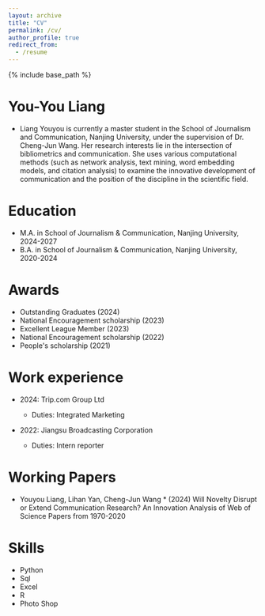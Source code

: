 ```yaml
---
layout: archive
title: "CV"
permalink: /cv/
author_profile: true
redirect_from:
  - /resume
---
```


{% include base_path %}

You-You Liang
======
* Liang Youyou is currently a master student  in the School of Journalism and Communication, Nanjing University, under the supervision of Dr. Cheng-Jun Wang. Her research interests lie in the intersection of bibliometrics and communication. She uses various computational methods (such as network analysis, text mining, word embedding models, and citation analysis) to examine the innovative development of communication and the position of the discipline in the scientific field.

Education
======
* M.A. in School of Journalism & Communication, Nanjing University, 2024-2027
* B.A. in School of Journalism & Communication, Nanjing University, 2020-2024

Awards
======
* Outstanding Graduates (2024)
* National Encouragement scholarship (2023)
* Excellent League Member (2023)
* National Encouragement scholarship (2022)
* People's scholarship (2021)


Work experience
======
* 2024: Trip.com Group Ltd
  * Duties: Integrated Marketing

* 2022: Jiangsu Broadcasting Corporation
  * Duties: Intern reporter


<!-- Awards
======
* Outstanding Graduates (2024)
* National Encouragement scholarship (2023)
* Excellent League Member (2023)
* National Encouragement scholarship (2022)
* People's scholarship (2021) -->

Working Papers
======
* Youyou Liang, Lihan Yan, Cheng-Jun Wang * (2024) Will Novelty Disrupt or Extend Communication Research? An Innovation Analysis of Web of Science Papers from 1970-2020


<!-- * Summer 2015: Research Assistant
  * Github University
  * Duties included: Tagging issues
  * Supervisor: Professor Git -->
  
Skills
======
* Python
* Sql
* Excel
* R
* Photo Shop

<!-- Publications
======
  <ul>{% for post in site.publications reversed %}
    {% include archive-single-cv.html %}
  {% endfor %}</ul>
   -->
<!-- Talks
======
  <ul>{% for post in site.talks reversed %}
    {% include archive-single-talk-cv.html  %}
  {% endfor %}</ul>
  
Teaching
======
  <ul>{% for post in site.teaching reversed %}
    {% include archive-single-cv.html %}
  {% endfor %}</ul>
  
Service and leadership
======
* Currently signed in to 43 different slack teams -->
